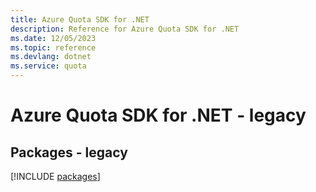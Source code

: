 ```yaml
---
title: Azure Quota SDK for .NET
description: Reference for Azure Quota SDK for .NET
ms.date: 12/05/2023
ms.topic: reference
ms.devlang: dotnet
ms.service: quota
---
```

# Azure Quota SDK for .NET - legacy
## Packages - legacy
[!INCLUDE [packages](quota-index.md)]